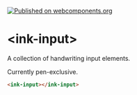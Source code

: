 [![Published on webcomponents.org](https://img.shields.io/badge/webcomponents.org-published-blue.svg)](https://www.webcomponents.org/element/H-Plus-Time/ink-input)
# \<ink-input\>

A collection of handwriting input elements.

Currently pen-exclusive.
<!--
```
<custom-element-demo>
  <template>
    <link rel="import" href="ink-input.html">
    <next-code-block></next-code-block>
  </template>
</custom-element-demo>
```
-->

```html
<ink-input></ink-input>
```

